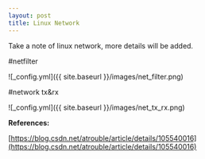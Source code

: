 ```yaml
---
layout: post
title: Linux Network
---
```


Take a note of linux network, more details will be added.

#netfilter

![_config.yml]({{ site.baseurl }}/images/net_filter.png)

#network tx&rx

![_config.yml]({{ site.baseurl }}/images/net_tx_rx.png)

**References:**

[https://blog.csdn.net/atrouble/article/details/105540016](https://blog.csdn.net/atrouble/article/details/105540016)